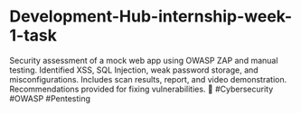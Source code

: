 # Development-Hub-internship-week-1-task
Security assessment of a mock web app using OWASP ZAP and manual testing. Identified XSS, SQL Injection, weak password storage, and misconfigurations. Includes scan results, report, and video demonstration. Recommendations provided for fixing vulnerabilities. 🚀 #Cybersecurity #OWASP #Pentesting
